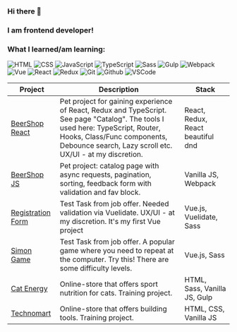### Hi there 👋

### I am frontend developer!

### What I learned/am learning:
![HTML](https://img.shields.io/badge/HTML-0D1D34?style=for-the-badge&logo=HTML5)
![CSS](https://img.shields.io/badge/CSS-0D1D34?style=for-the-badge&logo=css3)
![JavaScript](https://img.shields.io/badge/JavaScript-0D1D34?style=for-the-badge&logo=JavaScript)
![TypeScript](https://img.shields.io/badge/TypeScript-0D1D34?style=for-the-badge&logo=TypeScript)
![Sass](https://img.shields.io/badge/Sass-0D1D34?style=for-the-badge&logo=Sass)
![Gulp](https://img.shields.io/badge/Gulp-0D1D34?style=for-the-badge&logo=gulp)
![Webpack](https://img.shields.io/badge/Webpack-0D1D34?style=for-the-badge&logo=webpack)
![Vue](https://img.shields.io/badge/VUE-0D1D34?style=for-the-badge&logo=vue.js)
![React](https://img.shields.io/badge/React-0D1D34?style=for-the-badge&logo=react)
![Redux](https://img.shields.io/badge/Redux-0D1D34?style=for-the-badge&logo=redux)
![Git](https://img.shields.io/badge/Git-0D1D34?style=for-the-badge&logo=git)
![Github](https://img.shields.io/badge/Github-0D1D34?style=for-the-badge&logo=github)
![VSCode](https://img.shields.io/badge/VSCode-0D1D34?style=for-the-badge&logo=visual-studio-code)

| Project        | Description         |   Stack  |
| ----------- |------------| -------|
| [BeerShop React](https://r-vakhitov.github.io/beershop_react/)      | Pet project for gaining experience of React, Redux and TypeScript. See page "Catalog". The tools I used here: TypeScript, Router, Hooks, Class/Func components, Debounce search, Lazy scroll etc. UX/UI - at my discretion.  | React, Redux, React beautiful dnd |
| [BeerShop JS](https://r-vakhitov.github.io/beershop/)      | Pet project: catalog page with async requests, pagination, sorting, feedback form with validation and fav block.  | Vanilla JS, Webpack |
| [Registration Form](https://r-vakhitov.github.io/vue_form_task/)      | Test Task from job offer. Needed validation via Vuelidate. UX/UI - at my discretion. It's my first Vue project  | Vue.js, Vuelidate, Sass |
| [Simon Game](https://r-vakhitov.github.io/simon_game/)       | Test Task from job offer. A popular game where you need to repeat at the computer. Try  this! There are some difficulty levels.      |   Vue.js, Sass |
| [Cat Energy](https://r-vakhitov.github.io/cat-energy) | Online-store that offers sport nutrition for cats. Training project.      |    HTML, Sass, Vanilla  JS, Gulp |
| [Technomart](https://r-vakhitov.github.io/1389537-technomart-28/) | Online-store that offers building tools. Training project.      |    HTML, CSS, Vanilla JS |
